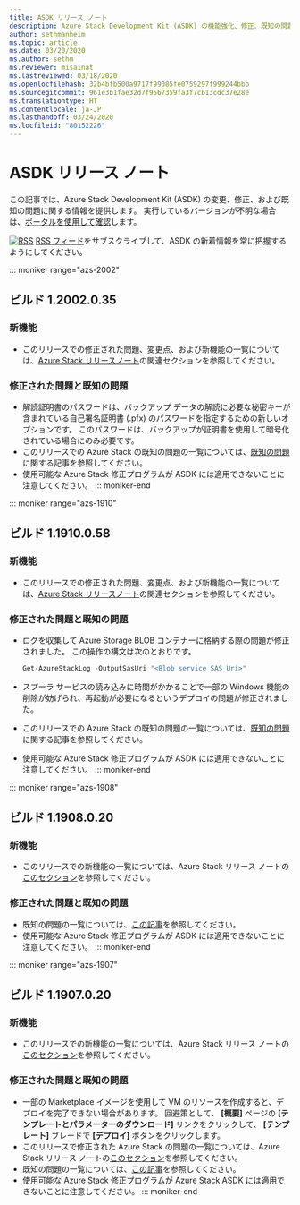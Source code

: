 ```yaml
---
title: ASDK リリース ノート
description: Azure Stack Development Kit (ASDK) の機能強化、修正、既知の問題。
author: sethmanheim
ms.topic: article
ms.date: 03/20/2020
ms.author: sethm
ms.reviewer: misainat
ms.lastreviewed: 03/18/2020
ms.openlocfilehash: 32b4bfb500a9717f99085fe0759297f999244bbb
ms.sourcegitcommit: 961e3b1fae32d7f9567359fa3f7cb13cdc37e28e
ms.translationtype: HT
ms.contentlocale: ja-JP
ms.lasthandoff: 03/24/2020
ms.locfileid: "80152226"
---
```

# <a name="asdk-release-notes"></a>ASDK リリース ノート

この記事では、Azure Stack Development Kit (ASDK) の変更、修正、および既知の問題に関する情報を提供します。 実行しているバージョンが不明な場合は、[ポータルを使用して確認](../operator/azure-stack-updates.md)します。

[![RSS](./media/asdk-release-notes/feed-icon-14x14.png)](https://docs.microsoft.com/api/search/rss?search=Azure+Stack+Development+Kit+release+notes&locale=en-us#) [RSS フィード](https://docs.microsoft.com/api/search/rss?search=Azure+Stack+Development+Kit+release+notes&locale=en-us#)をサブスクライブして、ASDK の新着情報を常に把握するようにしてください。

::: moniker range="azs-2002"
## <a name="build-12002035"></a>ビルド 1.2002.0.35

### <a name="new-features"></a>新機能

- このリリースでの修正された問題、変更点、および新機能の一覧については、[Azure Stack リリースノート](../operator/release-notes.md)の関連セクションを参照してください。

### <a name="fixed-and-known-issues"></a>修正された問題と既知の問題

- 解読証明書のパスワードは、バックアップ データの解読に必要な秘密キーが含まれている自己署名証明書 (.pfx) のパスワードを指定するための新しいオプションです。 このパスワードは、バックアップが証明書を使用して暗号化されている場合にのみ必要です。
- このリリースでの Azure Stack の既知の問題の一覧については、[既知の問題](../operator/known-issues.md)に関する記事を参照してください。
- 使用可能な Azure Stack 修正プログラムが ASDK には適用できないことに注意してください。
::: moniker-end

::: moniker range="azs-1910"
## <a name="build-11910058"></a>ビルド 1.1910.0.58

### <a name="new-features"></a>新機能

- このリリースでの修正された問題、変更点、および新機能の一覧については、[Azure Stack リリースノート](../operator/release-notes.md)の関連セクションを参照してください。

### <a name="fixed-and-known-issues"></a>修正された問題と既知の問題

- ログを収集して Azure Storage BLOB コンテナーに格納する際の問題が修正されました。 この操作の構文は次のとおりです。

  ```powershell
  Get-AzureStackLog -OutputSasUri "<Blob service SAS Uri>"
  ``` 

- スプーラ サービスの読み込みに時間がかかることで一部の Windows 機能の削除が妨げられ、再起動が必要になるというデプロイの問題が修正されました。
- このリリースでの Azure Stack の既知の問題の一覧については、[既知の問題](../operator/known-issues.md)に関する記事を参照してください。
- 使用可能な Azure Stack 修正プログラムが ASDK には適用できないことに注意してください。
::: moniker-end

::: moniker range="azs-1908"
  
## <a name="build-11908020"></a>ビルド 1.1908.0.20

### <a name="new-features"></a>新機能

- このリリースでの新機能の一覧については、Azure Stack リリース ノートの[このセクション](/azure-stack/operator/release-notes?view=azs-1908#whats-new-1)を参照してください。

<!-- ### Changes -->

### <a name="fixed-and-known-issues"></a>修正された問題と既知の問題

<!-- - For a list of Azure Stack issues fixed in this release, see [this section](/azure-stack/operator/release-notes?view=azs-1908#fixes-1) of the Azure Stack release notes. -->
- 既知の問題の一覧については、[この記事](/azure-stack/operator/known-issues?view=azs-1908)を参照してください。
- 使用可能な Azure Stack 修正プログラムが ASDK には適用できないことに注意してください。
::: moniker-end

::: moniker range="azs-1907"
## <a name="build-11907020"></a>ビルド 1.1907.0.20

### <a name="new-features"></a>新機能

- このリリースでの新機能の一覧については、Azure Stack リリース ノートの[このセクション](/azure-stack/operator/release-notes?view=azs-1907#whats-in-this-update)を参照してください。

<!-- ### Changes -->

### <a name="fixed-and-known-issues"></a>修正された問題と既知の問題

- 一部の Marketplace イメージを使用して VM のリソースを作成すると、デプロイを完了できない場合があります。 回避策として、 **[概要]** ページの **[テンプレートとパラメーターのダウンロード]** リンクをクリックして、 **[テンプレート]** ブレードで **[デプロイ]** ボタンをクリックします。
- このリリースで修正された Azure Stack の問題の一覧については、Azure Stack リリース ノートの[このセクション](/azure-stack/operator/release-notes?view=azs-1907#fixes-2)を参照してください。
- 既知の問題の一覧については、[この記事](/azure-stack/operator/known-issues?view=azs-1907)を参照してください。
- [使用可能な Azure Stack 修正プログラム](/azure-stack/operator/release-notes?view=azs-1907#hotfixes-2)が Azure Stack ASDK には適用できないことに注意してください。
::: moniker-end
